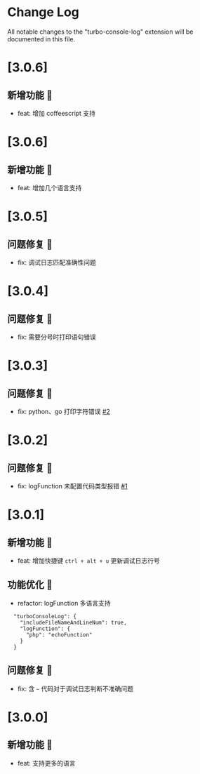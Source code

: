 # Change Log

All notable changes to the "turbo-console-log" extension will be documented in this file.

# [3.0.6]

## 新增功能 🌱

- feat: 增加 coffeescript 支持

# [3.0.6]

## 新增功能 🌱

- feat: 增加几个语言支持

# [3.0.5]

## 问题修复 🐛

- fix: 调试日志匹配准确性问题

# [3.0.4]

## 问题修复 🐛

- fix: 需要分号时打印语句错误

# [3.0.3]

## 问题修复 🐛

- fix: python、go 打印字符错误 [#2](https://github.com/ygqygq2/turbo-console-log/issues/2)

# [3.0.2]

## 问题修复 🐛

- fix: logFunction 未配置代码类型报错 [#1](https://github.com/ygqygq2/turbo-console-log/issues/1)

# [3.0.1]

## 新增功能 🌱

- feat: 增加快捷键 `ctrl + alt + u` 更新调试日志行号

## 功能优化 🚀

- refactor: logFunction 多语言支持

```
  "turboConsoleLog": {
    "includeFileNameAndLineNum": true,
    "logFunction": {
      "php": "echoFunction"
    }
  }
```

## 问题修复 🐛

- fix: 含 `~` 代码对于调试日志判断不准确问题

# [3.0.0]

## 新增功能 🌱

- feat: 支持更多的语言
